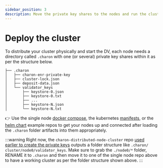 ```yaml
---
sidebar_position: 3
description: Move the private key shares to the nodes and run the cluster
---
```


# Deploy the cluster
To distribute your cluster physically and start the DV, each node needs a directory called `.charon` with one (or several) private key shares within it as per the structure below.

```
├── .charon
│   ├── charon-enr-private-key
│   ├── cluster-lock.json
│   ├── deposit-data.json
│   └── validator_keys
│       ├── keystore-0.json
│       ├── keystore-0.txt
│       ├── ...
│       ├── keystore-N.json
│       └── keystore-N.txt
```

:point_right: Use the single node [docker compose](https://github.com/ObolNetwork/charon-distributed-validator-node), the kubernetes [manifests](https://github.com/ObolNetwork/charon-k8s-distributed-validator-node), or the [helm chart](https://github.com/ObolNetwork/helm-charts) example repos to get your nodes up and connected after loading the `.charon` folder artifacts into them appropriately.

:::warning
Right now, the `charon-distributed-node-cluster` repo [used earlier to create the private keys](./create-keys) outputs a folder structure like `.charon/ cluster/node0/validator_keys`. Make sure to grab the `./node0/*` folder, RENAME it to `.charon` and then move it to one of the single node repo above to have a working cluster as per the folder structure shown above.
:::